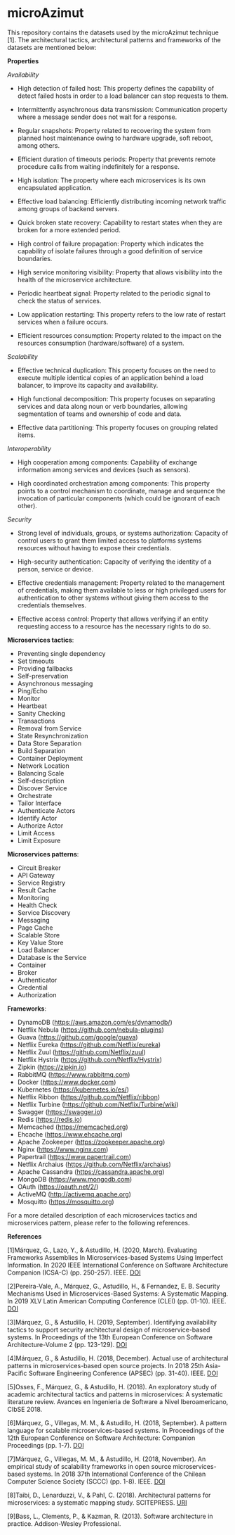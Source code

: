# microAzimut

This repository contains the datasets used by the microAzimut technique [1]. The architectural tactics, architectural patterns and frameworks of the datasets are mentioned below:

**Properties**

*Availability*

- High detection of failed host: This property defines the capability of detect failed hosts in order to a load balancer can stop requests to them.

- Intermittently asynchronous data transmission: Communication property where a message sender does not wait for a response.

- Regular snapshots: Property related to recovering the system from planned host maintenance owing to hardware upgrade, soft reboot, among others.

- Efficient duration of timeouts periods: Property that prevents remote procedure calls from waiting indefinitely for a response.

- High isolation: The property where each microservices is its own encapsulated application.

- Effective load balancing: Efficiently distributing incoming network traffic among groups of backend servers.

- Quick broken state recovery: Capability to restart states when they are broken for a more extended period.

- High control of failure propagation: Property which indicates the capability of isolate failures through a good definition of service boundaries.

- High service monitoring visibility: Property that allows visibility into the health of the microservice architecture.

- Periodic heartbeat signal: Property related to the periodic signal to check the status of services.

- Low application restarting: This property refers to the low rate of restart services when a failure occurs.

- Efficient resources consumption: Property related to the impact on the resources consumption (hardware/software) of a system.

*Scalability*

- Effective technical duplication: This property focuses on the need to execute multiple identical copies of an application behind a load balancer, to improve its capacity and availability.

- High functional decomposition: This property focuses on separating services and data along noun or verb boundaries, allowing segmentation of teams and ownership of code and data.

- Effective data partitioning: This property focuses on grouping related items.

*Interoperability*

- High cooperation among components: Capability of exchange information among services and devices (such as sensors).

- High coordinated orchestration among components: This property points to a control mechanism to coordinate, manage and sequence the invocation of particular components (which could be ignorant of each other).

*Security*

- Strong level of individuals, groups, or systems authorization: Capacity of control users to grant them limited access to platforms systems resources without having to expose their credentials.

- High-security authentication: Capacity of verifying the identity of a person, service or device.

- Effective credentials management: Property related to the management of credentials, making them available to less or high privileged users for authentication to other systems without giving them access to the credentials themselves.

- Effective access control: Property that allows verifying if an entity requesting access to a resource has the necessary rights to do so.

**Microservices tactics**:

- Preventing single dependency	
- Set timeouts	
- Providing fallbacks	
- Self-preservation	
- Asynchronous messaging	
- Ping/Echo	
- Monitor	
- Heartbeat	
- Sanity Checking	
- Transactions	
- Removal from Service	
- State Resynchronization	
- Data Store Separation	
- Build Separation	
- Container Deployment	
- Network Location	
- Balancing Scale	
- Self-description	
- Discover Service	
- Orchestrate	
- Tailor Interface	
- Authenticate Actors	
- Identify Actor	
- Authorize Actor	
- Limit Access	
- Limit Exposure

**Microservices patterns**:

- Circuit Breaker
- API Gateway
- Service Registry
- Result Cache
- Monitoring
- Health Check
- Service Discovery
- Messaging
- Page Cache
- Scalable Store
- Key Value Store
- Load Balancer
- Database is the Service
- Container
- Broker
- Authenticator
- Credential
- Authorization

**Frameworks**:

- DynamoDB (https://aws.amazon.com/es/dynamodb/)
- Netflix Nebula (https://github.com/nebula-plugins)
- Guava (https://github.com/google/guava)
- Netflix Eureka (https://github.com/Netflix/eureka)
- Netflix Zuul (https://github.com/Netflix/zuul)
- Netflix Hystrix (https://github.com/Netflix/Hystrix)
- Zipkin (https://zipkin.io)
- RabbitMQ (https://www.rabbitmq.com)
- Docker (https://www.docker.com)
- Kubernetes (https://kubernetes.io/es/)
- Netflix Ribbon (https://github.com/Netflix/ribbon)
- Netflix Turbine (https://github.com/Netflix/Turbine/wiki)
- Swagger (https://swagger.io)
- Redis (https://redis.io)
- Memcached (https://memcached.org)
- Ehcache (https://www.ehcache.org)
- Apache Zookeeper (https://zookeeper.apache.org)
- Nginx (https://www.nginx.com)
- Papertrail (https://www.papertrail.com)
- Netflix Archaius (https://github.com/Netflix/archaius)
- Apache Cassandra (https://cassandra.apache.org)
- MongoDB (https://www.mongodb.com)
- OAuth (https://oauth.net/2/)
- ActiveMQ (http://activemq.apache.org) 
- Mosquitto (https://mosquitto.org)

For a more detailed description of each microservices tactics and microservices pattern, please refer to the following references.

**References**

[1]Márquez, G., Lazo, Y., & Astudillo, H. (2020, March). Evaluating Frameworks Assemblies In Microservices-based Systems Using Imperfect Information. In 2020 IEEE International Conference on Software Architecture Companion (ICSA-C) (pp. 250-257). IEEE. [DOI](https://doi.org/10.1109/ICSA-C50368.2020.00049)

[2]Pereira-Vale, A., Márquez, G., Astudillo, H., & Fernandez, E. B. Security Mechanisms Used in Microservices-Based Systems: A Systematic Mapping. In 2019 XLV Latin American Computing Conference (CLEI) (pp. 01-10). IEEE. [DOI](https://doi.org/10.1109/CLEI47609.2019.235060)

[3]Márquez, G., & Astudillo, H. (2019, September). Identifying availability tactics to support security architectural design of microservice-based systems. In Proceedings of the 13th European Conference on Software Architecture-Volume 2 (pp. 123-129). [DOI](https://doi.org/10.1145/3344948.3344996)

[4]Márquez, G., & Astudillo, H. (2018, December). Actual use of architectural patterns in microservices-based open source projects. In 2018 25th Asia-Pacific Software Engineering Conference (APSEC) (pp. 31-40). IEEE. [DOI](https://doi.org/10.1109/APSEC.2018.00017)

[5]Osses, F., Márquez, G., & Astudillo, H. (2018). An exploratory study of academic architectural tactics and patterns in microservices: A systematic literature review. Avances en Ingenieria de Software a Nivel Iberoamericano, CIbSE 2018.

[6]Márquez, G., Villegas, M. M., & Astudillo, H. (2018, September). A pattern language for scalable microservices-based systems. In Proceedings of the 12th European Conference on Software Architecture: Companion Proceedings (pp. 1-7). [DOI](https://doi.org/10.1145/3241403.3241429)

[7]Márquez, G., Villegas, M. M., & Astudillo, H. (2018, November). An empirical study of scalability frameworks in open source microservices-based systems. In 2018 37th International Conference of the Chilean Computer Science Society (SCCC) (pp. 1-8). IEEE. [DOI](https://doi.org/10.1109/SCCC.2018.8705256)

[8]Taibi, D., Lenarduzzi, V., & Pahl, C. (2018). Architectural patterns for microservices: a systematic mapping study. SCITEPRESS. [URI](http://hdl.handle.net/10863/5599)

[9]Bass, L., Clements, P., & Kazman, R. (2013). Software architecture in practice. Addison-Wesley Professional.

